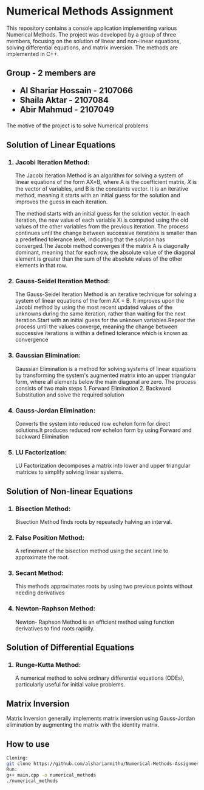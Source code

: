 <h1>Numerical Methods Assignment</h1>

<p>This repository contains a console application implementing various Numerical Methods. The project was developed by a group of three members, focusing on the solution of linear and non-linear equations, solving differential equations, and matrix inversion. The methods are implemented in C++.</p>
<h2>Group - 2 members are <ul><li>Al Shariar Hossain - 2107066</li><li>Shaila Aktar - 2107084</li><li>Abir Mahmud - 2107049</li></ul></h2>

<p>The motive of the project is to  solve Numerical problems</p>

<h2>Solution of Linear Equations</h2>
<ol><h3><li>Jacobi Iteration Method:</li></h3><p>The Jacobi Iteration Method is an algorithm for solving a system of linear equations of the form AX=B, where A is the coefficient matrix, 𝑋 is the vector of variables, and B is the constants vector. It is an iterative method, meaning it starts with an initial guess for the solution and improves the guess in each iteration.</p><p>The method starts with an initial guess for the solution vector. In each iteration, the new value of each variable Xi is computed using the old values of the other variables from the previous iteration. The process continues until the change between successive iterations is smaller than a predefined tolerance level, indicating that the solution has converged.The Jacobi method converges if the matrix A is diagonally dominant, meaning that for each row, the absolute value of the diagonal element is greater than the sum of the absolute values of the other elements in that row.</p><h3><li>Gauss-Seidel Iteration Method:</li></h3><p>The Gauss-Seidel Iteration Method is an iterative technique for solving a system of linear equations of the form AX = B. It improves upon the Jacobi method by using the most recent updated values of the unknowns during the same iteration, rather than waiting for the next iteration.Start with an initial guess for the unknown variables.Repeat the process until the values converge, meaning the change between successive iterations is within a defined tolerance which is known as convergence</p><h3><li>Gaussian Elimination:</li></h3><p>Gaussian Elimination is a method for solving systems of linear equations by transforming the system's augmented matrix into an upper triangular form, where all elements below the main diagonal are zero. The process consists of two main steps 1. Forward Elimination 2. Backward Substitution and solve the required solution</p><h3><li>Gauss-Jordan Elimination:</li></h3><p>Converts the system into reduced row echelon form for direct solutions.It produces reduced row echelon form by using Forward and backward Elimination</p><h3><li>LU Factorization:</li></h3><p>LU Factorization decomposes a matrix into lower and upper triangular matrices to simplify solving linear systems.</p></ol>
<h2>Solution of Non-linear Equations</h2>
<ol><h3><li>Bisection Method:</li></h3><p>Bisection Method finds roots by repeatedly halving an interval.</p><h3><li>False Position Method:</li></h3><p>A refinement of the bisection method using the secant line to approximate the root.</p><h3><li>Secant Method:</li></h3><p>This methods approximates roots by using two previous points without needing derivatives</p><h3><li>Newton-Raphson Method:</li></h3><p>Newton- Raphson Method is an efficient method using function derivatives to find roots rapidly.</p></ol>
<h2>Solution of Differential Equations</h2>
<ol><h3><li>Runge-Kutta Method:</li></h3><p>A numerical method to solve ordinary differential equations (ODEs), particularly useful for initial value problems.</p></ol>
<h2>Matrix Inversion</h2>
<p>Matrix Inversion generally implements matrix inversion using Gauss-Jordan elimination by augmenting the matrix with the identity matrix.</p>
<h2>How to use</h2> 

```bash
Cloning:
git clone https://github.com/alshariarmithu/Numerical-Methods-Assignment.git
Run:
g++ main.cpp -o numerical_methods
./numerical_methods






